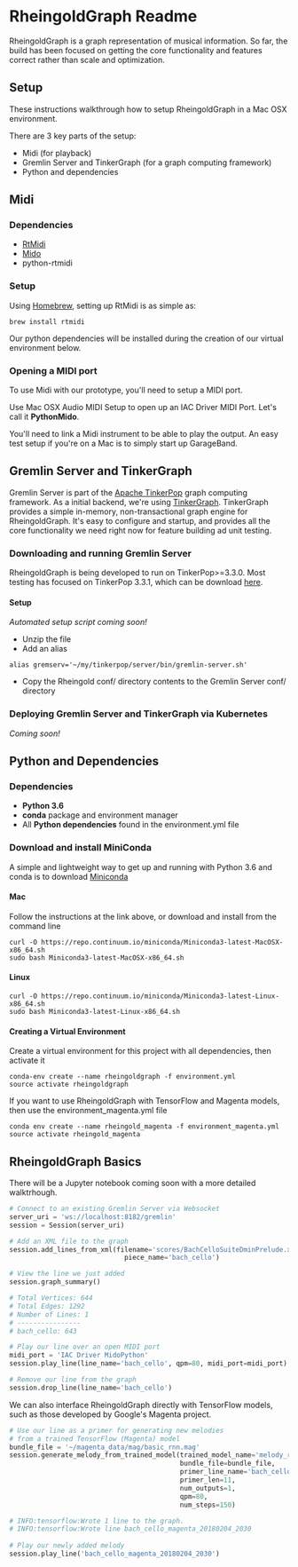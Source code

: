# RheingoldGraph Readme

RheingoldGraph is a graph representation of musical information.  So far, the build has been focused on getting the core functionality and features correct rather than scale and optimization.

## Setup

These instructions walkthrough how to setup RheingoldGraph in a Mac OSX environment.

There are 3 key parts of the setup:

* Midi (for playback)
* Gremlin Server and TinkerGraph (for a graph computing framework)
* Python and dependencies

## Midi

### Dependencies

* [RtMidi](https://www.music.mcgill.ca/~gary/rtmidi/)
* [Mido](https://mido.readthedocs.io/en/latest/index.html)
* python-rtmidi

### Setup

Using [Homebrew](https://brew.sh), setting up RtMidi is as simple as:
```
brew install rtmidi
```

Our python dependencies will be installed during the creation of our virtual environment below.

### Opening a MIDI port

To use Midi with our prototype, you'll need to setup a MIDI port.

Use Mac OSX Audio MIDI Setup to open up an IAC Driver MIDI Port.  Let's call it __PythonMido__.

You'll need to link a Midi instrument to be able to play the output.  An easy test setup if you're on a Mac is to simply start up GarageBand. 

## Gremlin Server and TinkerGraph
Gremlin Server is part of the [Apache TinkerPop](tinkerpop.apache.org) graph computing framework.  As a initial backend, we're using [TinkerGraph](tinkerpop.apache.org/docs/current/reference/#tinkergraph-gremlin).  TinkerGraph provides a simple in-memory, non-transactional graph engine for RheingoldGraph.  It's easy to configure and startup, and provides all the core functionality we need right now for feature building ad unit testing.

### Downloading and running Gremlin Server
RheingoldGraph is being developed to run on TinkerPop>=3.3.0.  Most testing has focused on TinkerPop 3.3.1, which can be download [here](https://www.apache.org/dyn/closer.lua/tinkerpop/3.3.1/apache-tinkerpop-gremlin-server-3.3.1-bin.zip).

#### Setup
_Automated setup script coming soon!_

* Unzip the file
* Add an alias
```
alias gremserv='~/my/tinkerpop/server/bin/gremlin-server.sh'
```
* Copy the Rheingold conf/ directory contents to the Gremlin Server conf/ directory 

### Deploying Gremlin Server and TinkerGraph via Kubernetes
_Coming soon!_

## Python and Dependencies
### Dependencies
* __Python 3.6__
* __conda__ package and environment manager
* All __Python dependencies__ found in the environment.yml file

### Download and install MiniConda

A simple and lightweight way to get up and running with Python 3.6 and conda is to download [Miniconda](https://conda.io/miniconda.html)

#### Mac
Follow the instructions at the link above, or download and install from the command line
```
curl -O https://repo.continuum.io/miniconda/Miniconda3-latest-MacOSX-x86_64.sh
sudo bash Miniconda3-latest-MacOSX-x86_64.sh
```

#### Linux
```
curl -O https://repo.continuum.io/miniconda/Miniconda3-latest-Linux-x86_64.sh
sudo bash Miniconda3-latest-Linux-x86_64.sh
```

#### Creating a Virtual Environment
Create a virtual environment for this project with all dependencies, then activate it
```
conda-env create --name rheingoldgraph -f environment.yml
source activate rheingoldgraph
```

If you want to use RheingoldGraph with TensorFlow and Magenta models, then use the environment_magenta.yml file
```
conda env create --name rheingold_magenta -f environment_magenta.yml 
source activate rheingold_magenta
```

## RheingoldGraph Basics

There will be a Jupyter notebook coming soon with a more detailed walktrhough.

```python
# Connect to an existing Gremlin Server via Websocket
server_uri = 'ws://localhost:8182/gremlin'
session = Session(server_uri)

# Add an XML file to the graph
session.add_lines_from_xml(filename='scores/BachCelloSuiteDminPrelude.xml', 
                             piece_name='bach_cello')

# View the line we just added
session.graph_summary()

# Total Vertices: 644
# Total Edges: 1292
# Number of Lines: 1
# ----------------
# bach_cello: 643

# Play our line over an open MIDI port
midi_port = 'IAC Driver MidoPython'
session.play_line(line_name='bach_cello', qpm=80, midi_port=midi_port)

# Remove our line from the graph
session.drop_line(line_name='bach_cello')
```

We can also interface RheingoldGraph directly with TensorFlow models, such as those developed by Google's Magenta project.
```python
# Use our line as a primer for generating new melodies
# from a trained TensorFlow (Magenta) model
bundle_file = '~/magenta_data/mag/basic_rnn.mag'
session.generate_melody_from_trained_model(trained_model_name='melody_rnn_generator', 
                                           bundle_file=bundle_file,
                                           primer_line_name='bach_cello',
                                           primer_len=11,
                                           num_outputs=1,
                                           qpm=80,
                                           num_steps=150)

# INFO:tensorflow:Wrote 1 line to the graph.
# INFO:tensorflow:Wrote line bach_cello_magenta_20180204_2030
 
# Play our newly added melody
session.play_line('bach_cello_magenta_20180204_2030')
```
